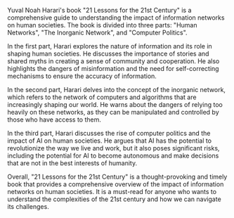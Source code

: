 Yuval Noah Harari's book "21 Lessons for the 21st Century" is a comprehensive guide to understanding the impact of information networks on human societies. The book is divided into three parts: "Human Networks", "The Inorganic Network", and "Computer Politics".

In the first part, Harari explores the nature of information and its role in shaping human societies. He discusses the importance of stories and shared myths in creating a sense of community and cooperation. He also highlights the dangers of misinformation and the need for self-correcting mechanisms to ensure the accuracy of information.

In the second part, Harari delves into the concept of the inorganic network, which refers to the network of computers and algorithms that are increasingly shaping our world. He warns about the dangers of relying too heavily on these networks, as they can be manipulated and controlled by those who have access to them.

In the third part, Harari discusses the rise of computer politics and the impact of AI on human societies. He argues that AI has the potential to revolutionize the way we live and work, but it also poses significant risks, including the potential for AI to become autonomous and make decisions that are not in the best interests of humanity.

Overall, "21 Lessons for the 21st Century" is a thought-provoking and timely book that provides a comprehensive overview of the impact of information networks on human societies. It is a must-read for anyone who wants to understand the complexities of the 21st century and how we can navigate its challenges.